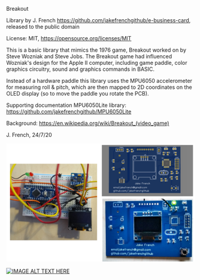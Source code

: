 
  Breakout
  
  Library by J. French https://github.com/jakefrenchgithub/e-business-card, released to the public domain
  
  License: MIT, https://opensource.org/licenses/MIT
  
  This is a basic library that mimics the 1976 game, Breakout worked on by Steve Wozniak and Steve Jobs.
  The Breakout game had influenced Wozniak's design for the Apple II computer, including game paddle,
  color graphics circuitry, sound and graphics commands in BASIC.
  
  Instead of a hardware paddle this library uses the MPU6050 accelerometer for measuring roll & pitch,
  which are then mapped to 2D coordinates on the OLED display (so to move the paddle you rotate the PCB). 
  
  Supporting documentation
  MPU6050Lite library:  https://github.com/jakefrenchgithub/MPU6050Lite
  
  Background: https://en.wikipedia.org/wiki/Breakout_(video_game)
  
  J. French, 24/7/20


  ![PCB](/images/PCB_and_prototype.png)
  
  [![IMAGE ALT TEXT HERE](https://img.youtube.com/vi/YOUTUBE_VIDEO_ID_HERE/0.jpg)](https://www.youtube.com/watch?v=YOUTUBE_VIDEO_ID_HERE)